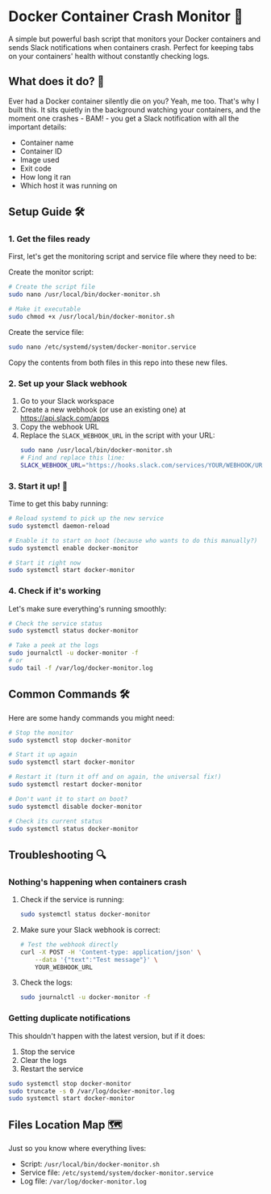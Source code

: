 # Docker Container Crash Monitor 🚨

A simple but powerful bash script that monitors your Docker containers and sends Slack notifications when containers crash. Perfect for keeping tabs on your containers' health without constantly checking logs.

## What does it do? 🤔

Ever had a Docker container silently die on you? Yeah, me too. That's why I built this. It sits quietly in the background watching your containers, and the moment one crashes - BAM! - you get a Slack notification with all the important details:

- Container name
- Container ID
- Image used
- Exit code
- How long it ran
- Which host it was running on

## Setup Guide 🛠️

### 1. Get the files ready

First, let's get the monitoring script and service file where they need to be:

Create the monitor script:
```bash
# Create the script file
sudo nano /usr/local/bin/docker-monitor.sh

# Make it executable
sudo chmod +x /usr/local/bin/docker-monitor.sh
```

Create the service file:
```bash
sudo nano /etc/systemd/system/docker-monitor.service
```

Copy the contents from both files in this repo into these new files.

### 2. Set up your Slack webhook

1. Go to your Slack workspace
2. Create a new webhook (or use an existing one) at https://api.slack.com/apps
3. Copy the webhook URL
4. Replace the `SLACK_WEBHOOK_URL` in the script with your URL:
   ```bash
   sudo nano /usr/local/bin/docker-monitor.sh
   # Find and replace this line:
   SLACK_WEBHOOK_URL="https://hooks.slack.com/services/YOUR/WEBHOOK/URL"
   ```

### 3. Start it up! 🚀

Time to get this baby running:

```bash
# Reload systemd to pick up the new service
sudo systemctl daemon-reload

# Enable it to start on boot (because who wants to do this manually?)
sudo systemctl enable docker-monitor

# Start it right now
sudo systemctl start docker-monitor
```

### 4. Check if it's working

Let's make sure everything's running smoothly:

```bash
# Check the service status
sudo systemctl status docker-monitor

# Take a peek at the logs
sudo journalctl -u docker-monitor -f
# or
sudo tail -f /var/log/docker-monitor.log
```

## Common Commands 🛠️

Here are some handy commands you might need:

```bash
# Stop the monitor
sudo systemctl stop docker-monitor

# Start it up again
sudo systemctl start docker-monitor

# Restart it (turn it off and on again, the universal fix!)
sudo systemctl restart docker-monitor

# Don't want it to start on boot?
sudo systemctl disable docker-monitor

# Check its current status
sudo systemctl status docker-monitor
```

## Troubleshooting 🔍

### Nothing's happening when containers crash

1. Check if the service is running:
   ```bash
   sudo systemctl status docker-monitor
   ```

2. Make sure your Slack webhook is correct:
   ```bash
   # Test the webhook directly
   curl -X POST -H 'Content-type: application/json' \
       --data '{"text":"Test message"}' \
       YOUR_WEBHOOK_URL
   ```

3. Check the logs:
   ```bash
   sudo journalctl -u docker-monitor -f
   ```

### Getting duplicate notifications

This shouldn't happen with the latest version, but if it does:
1. Stop the service
2. Clear the logs
3. Restart the service

```bash
sudo systemctl stop docker-monitor
sudo truncate -s 0 /var/log/docker-monitor.log
sudo systemctl start docker-monitor
```

## Files Location Map 🗺️

Just so you know where everything lives:

- Script: `/usr/local/bin/docker-monitor.sh`
- Service file: `/etc/systemd/system/docker-monitor.service`
- Log file: `/var/log/docker-monitor.log`

